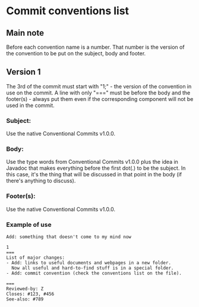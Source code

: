 # Commit conventions list
## Main note
Before each convention name is a number. That number is the version of the convention to be put on the subject, body and
footer.

## Version 1
The 3rd of the commit must start with "1;" - the version of the convention in use on the commit.
A line with only "===" must be before the body and the footer(s) - always put them even if the corresponding component
will not be used in the commit.

### Subject:
Use the native Conventional Commits v1.0.0.

### Body:
Use the type words from Conventional Commits v1.0.0 plus the idea in Javadoc that makes everything before the first
dot(.) to be the subject. In this case, it's the thing that will be discussed in that point in the body (if there's
anything to discuss).

### Footer(s):
Use the native Conventional Commits v1.0.0.

### Example of use
```
Add: something that doesn't come to my mind now

1
===
List of major changes:
- Add: links to useful documents and webpages in a new folder.
  Now all useful and hard-to-find stuff is in a special folder.
- Add: commit convention (check the conventions list on the file).

===
Reviewed-by: Z
Closes: #123, #456
See-also: #789
```
